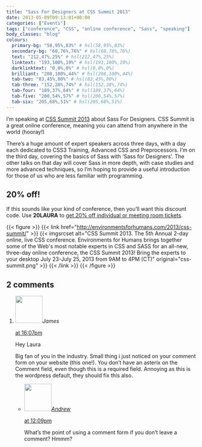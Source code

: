 ```yaml
---
title: "Sass For Designers at CSS Summit 2013"
date: 2013-05-09T09:13:01+00:00
categories: ["Events"]
tags: ["conference", "CSS", "online conference", "Sass", "speaking"]
body_classes: "blog"
colours:
  primary-bg: "58,95%,83%" # hsl(58,95%,83%)
  secondary-bg: "60,76%,76%" # hsl(60,76%,76%)
  text: "212,47%,25%" # hsl(212,47%,25%)
  linktext: "193,100%,19%" # hsl(193,100%,19%)
  darklinktext: "0,0%,0%" # hsl(0,0%,0%)
  brilliant: "208,100%,44%" # hsl(208,100%,44%)
  tab-two: "83,45%,80%" # hsl(83,45%,80%)
  tab-three: "152,28%,74%" # hsl(152,28%,74%)
  tab-four: "189,37%,64%" # hsl(189,37%,64%)
  tab-five: "200,54%,57%" # hsl(200,54%,57%)
  tab-six: "205,68%,51%" # hsl(205,68%,51%)
---
```


I’m speaking at [CSS Summit 2013](http://environmentsforhumans.com/2013/css-summit/) about Sass For Designers. CSS Summit is a great online conference, meaning you can attend from anywhere in the world (hooray!)

There’s a huge amount of expert speakers across three days, with a day each dedicated to CSS3 Training, Advanced CSS and Preprocessors. I’m on the third day, covering the basics of Sass with ‘Sass for Designers’. The other talks on that day will cover Sass in more depth, with case studies and more advanced techniques, so I’m hoping to provide a useful introduction for those of us who are less familiar with programming.

## 20% off!

If this sounds like your kind of conference, then you’ll want this discount code. Use **20LAURA** to [get 20% off individual or meeting room tickets](http://environmentsforhumans.com/2013/css-summit#buytickets).

{{< figure >}}
  {{< link href="http://environmentsforhumans.com/2013/css-summit/" >}}
  	{{< imgsrcset alt="CSS Summit 2013. The 5th Annual 2-day online, live CSS conference. Environments for Humans brings together some of the Web's most notable experts in CSS and SASS for an all-new, three-day online conference, the CSS Summit 2013! Bring the experts to your desktop July 23-July 25, 2013 from 9AM to 4PM (CT)" original="css-summit.png" >}}
  {{< /link >}}
{{< /figure >}}

## 2 comments

<ol class="commentlist">
	<li class="comment even thread-even depth-1" id="li-comment-542">
			<div class="comment-author vcard">
			<img alt='' src='https://secure.gravatar.com/avatar/c5bd15f36ca445f33618e7aa6ffe5019?s=72&amp;d=mm&amp;r=g' srcset='https://secure.gravatar.com/avatar/c5bd15f36ca445f33618e7aa6ffe5019?s=144&amp;d=mm&amp;r=g 2x' class='avatar avatar-72 photo' height='72' width='72' /><cite class="fn">James</cite>
				<aside class="comment-meta commentmetadata"><p><a href="#comment-542"><time datetime="2013-05-12T16:07:47+00:00" pubdate class="published">
		 at <span class="hours">16:07pm</span></time></a></p>
	</aside>
	</div>
	<div class="comment-entry">
		Hey Laura

Big fan of you in the industry. Small thing i just noticed on your comment form on your website (this one!). You don’t have an asterix on the Comment field, even though this is a required field. Annoying as this is the wordpress default, they should fix this also.
	</div>
	<ul class="children">
		<li class="comment odd alt depth-2" id="li-comment-543">
			<div class="comment-author vcard">
			<img alt='' src='https://secure.gravatar.com/avatar/c82da2b0cc67398de24f4822007b7b35?s=72&amp;d=mm&amp;r=g' srcset='https://secure.gravatar.com/avatar/c82da2b0cc67398de24f4822007b7b35?s=144&amp;d=mm&amp;r=g 2x' class='avatar avatar-72 photo' height='72' width='72' /><cite class="fn"><a href='http://big-andy.co.uk' rel='external nofollow' class='url'>Andrew</a></cite>
				<aside class="comment-meta commentmetadata"><p><a href="#comment-543"><time datetime="2013-05-21T12:09:54+00:00" pubdate class="published">
		 at <span class="hours">12:09pm</span></time></a></p>
	</aside>
	</div>
	<div class="comment-entry">
		What’s the point of using a comment form if you don’t leave a comment? Hmmm?
		</div>
	</li>
</ol>
